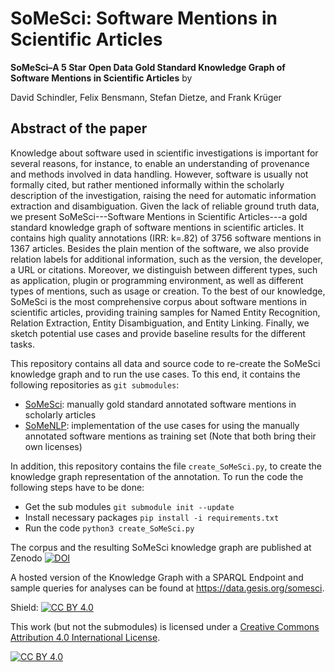 # **SoMeSci**: **So**ftware **Me**ntions in **Sci**entific Articles

**SoMeSci–A 5 Star Open Data Gold Standard Knowledge Graph of Software Mentions in Scientific Articles** by

David Schindler, Felix Bensmann, Stefan Dietze, and Frank Krüger

## Abstract of the paper
Knowledge about software used in scientific investigations is important for several reasons, for instance, to enable an understanding of provenance and methods involved in data handling.
However, software is usually not formally cited, but rather mentioned informally within the scholarly description of the investigation, raising the need for automatic information extraction and disambiguation. 
Given the lack of reliable ground truth data, we present SoMeSci---Software Mentions in Scientific Articles---a gold standard knowledge graph of software mentions in scientific articles. 
It contains high quality annotations (IRR: k=.82) of 3756 software mentions in 1367 articles. 
Besides the plain mention of the software, we also provide relation labels for additional information, such as the version, the developer, a URL or citations. 
Moreover, we distinguish between different types, such as application, plugin or programming environment, as well as different types of mentions, such as usage or creation.
To the best of our knowledge, SoMeSci is the most comprehensive corpus about software mentions in scientific articles, providing training samples for Named Entity Recognition, Relation Extraction, Entity Disambiguation, and Entity Linking.
Finally, we sketch potential use cases and provide baseline results for the different tasks.


This repository contains all data and source code to re-create the SoMeSci knowledge graph and to run the use cases.
To this end, it contains the following repositories as `git submodules`:

* [SoMeSci](https://github.com/dave-s477/SoMeSci/): manually gold standard annotated software mentions in scholarly articles 
* [SoMeNLP](https://github.com/dave-s477/SoMeNLP): implementation of the use cases for using the manually annotated software mentions as training set
(Note that both bring their own licenses)

In addition, this repository contains the file `create_SoMeSci.py`, to create the knowledge graph representation of the annotation.
To run the code the following steps have to be done:
* Get the sub modules `git submodule init --update`
* Install necessary packages `pip install -i requirements.txt`
* Run the code `python3 create_SoMeSci.py` 

The corpus and the resulting SoMeSci knowledge graph are published at Zenodo [![DOI](https://zenodo.org/badge/DOI/10.5281/zenodo.4701764.svg)](https://doi.org/10.5281/zenodo.4701764)

A hosted version of the Knowledge Graph with a SPARQL Endpoint and sample queries for analyses can be found at https://data.gesis.org/somesci.



Shield: [![CC BY 4.0][cc-by-shield]][cc-by]

This work (but not the submodules) is licensed under a [Creative Commons Attribution 4.0 International
License][cc-by].

[![CC BY 4.0][cc-by-image]][cc-by]

[cc-by]: http://creativecommons.org/licenses/by/4.0/
[cc-by-image]: https://i.creativecommons.org/l/by/4.0/88x31.png
[cc-by-shield]: https://img.shields.io/badge/License-CC%20BY%204.0-lightgrey.svg
